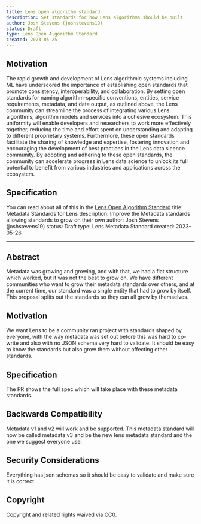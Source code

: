 ```yaml
---
title: Lens open algorithm standard
description: Set standards for how Lens algorithms should be built
author: Josh Stevens (joshstevens19)
status: Draft
type: Lens Open Algorithm Standard
created: 2023-05-25
---
```


## Motivation

The rapid growth and development of Lens algorithmic systems including ML have underscored the importance of establishing open standards that promote consistency, interoperability, and collaboration. By setting open standards for naming algorithm-specific conventions, entities, service requirements, metadata, and data output, as outlined above, the Lens community can streamline the process of integrating various Lens algorithms, algorithm models and services into a cohesive ecosystem. This uniformity will enable developers and researchers to work more effectively together, reducing the time and effort spent on understanding and adapting to different proprietary systems. Furthermore, these open standards facilitate the sharing of knowledge and expertise, fostering innovation and encouraging the development of best practices in the Lens data sicence community. By adopting and adhering to these open standards, the community can accelerate progress in Lens data science to unlock its full potential to benefit from various industries and applications across the ecosystem.

## Specification

You can read about all of this in the [Lens Open Algorithm Standard](../lens-open-algorithm-standards/README.md)
title: Metadata Standards for Lens
description: Improve the Metadata standards allowing standards to grow on their own
author: Josh Stevens (joshstevens19)
status: Draft
type: Lens Metadata Standard
created: 2023-05-26

---

## Abstract

Metadata was growing and growing, and with that, we had a flat structure which worked, but it was not the best to grow on. We have different communities who want to grow their metadata standards over others, and at the current time, our standard was a single entity that had to grow by itself. This proposal splits out the standards so they can all grow by themselves.

## Motivation

We want Lens to be a community ran project with standards shaped by everyone, with the way metadata was set out before this was hard to co-write and also with no JSON schema very hard to validate. It should be easy to know the standards but also grow them without affecting other standards.

## Specification

The PR shows the full spec which will take place with these metadata standards.

## Backwards Compatibility

Metadata v1 and v2 will work and be supported. This metadata standard will now be called metadata v3 and be the new lens metadata standard and the one we suggest everyone use.

## Security Considerations

Everything has json schemas so it should be easy to validate and make sure it is correct.

## Copyright

Copyright and related rights waived via CC0.
